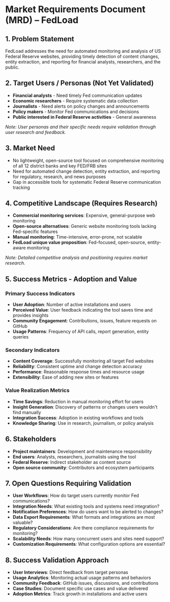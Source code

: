 # Market Requirements Document (MRD) – FedLoad

## 1. Problem Statement
FedLoad addresses the need for automated monitoring and analysis of US Federal Reserve websites, providing timely detection of content changes, entity extraction, and reporting for financial analysts, researchers, and the public.

## 2. Target Users / Personas (Not Yet Validated)
- **Financial analysts** - Need timely Fed communication updates
- **Economic researchers** - Require systematic data collection
- **Journalists** - Need alerts on policy changes and announcements
- **Policy makers** - Monitor Fed communications and decisions
- **Public interested in Federal Reserve activities** - General awareness

*Note: User personas and their specific needs require validation through user research and feedback.*

## 3. Market Need
- No lightweight, open-source tool focused on comprehensive monitoring of all 12 district banks and key FED/FRB sites
- Need for automated change detection, entity extraction, and reporting for regulatory, research, and news purposes
- Gap in accessible tools for systematic Federal Reserve communication tracking

## 4. Competitive Landscape (Requires Research)
- **Commercial monitoring services**: Expensive, general-purpose web monitoring
- **Open-source alternatives**: Generic website monitoring tools lacking Fed-specific features
- **Manual monitoring**: Time-intensive, error-prone, not scalable
- **FedLoad unique value proposition**: Fed-focused, open-source, entity-aware monitoring

*Note: Detailed competitive analysis and positioning requires market research.*

## 5. Success Metrics - Adoption and Value
### Primary Success Indicators
- **User Adoption**: Number of active installations and users
- **Perceived Value**: User feedback indicating the tool saves time and provides insights
- **Community Engagement**: Contributions, issues, feature requests on GitHub
- **Usage Patterns**: Frequency of API calls, report generation, entity queries

### Secondary Indicators
- **Content Coverage**: Successfully monitoring all target Fed websites
- **Reliability**: Consistent uptime and change detection accuracy
- **Performance**: Reasonable response times and resource usage
- **Extensibility**: Ease of adding new sites or features

### Value Realization Metrics
- **Time Savings**: Reduction in manual monitoring effort for users
- **Insight Generation**: Discovery of patterns or changes users wouldn't find manually
- **Integration Success**: Adoption in existing workflows and tools
- **Knowledge Sharing**: Use in research, journalism, or policy analysis

## 6. Stakeholders
- **Project maintainers**: Development and maintenance responsibility
- **End users**: Analysts, researchers, journalists using the tool
- **Federal Reserve**: Indirect stakeholder as content source
- **Open source community**: Contributors and ecosystem participants

## 7. Open Questions Requiring Validation
- **User Workflows**: How do target users currently monitor Fed communications?
- **Integration Needs**: What existing tools and systems need integration?
- **Notification Preferences**: How do users want to be alerted to changes?
- **Data Export Requirements**: What formats and integrations are most valuable?
- **Regulatory Considerations**: Are there compliance requirements for monitoring?
- **Scalability Needs**: How many concurrent users and sites need support?
- **Customization Requirements**: What configuration options are essential?

## 8. Success Validation Approach
- **User Interviews**: Direct feedback from target personas
- **Usage Analytics**: Monitoring actual usage patterns and behaviors
- **Community Feedback**: GitHub issues, discussions, and contributions
- **Case Studies**: Document specific use cases and value delivered
- **Adoption Metrics**: Track growth in installations and active users 